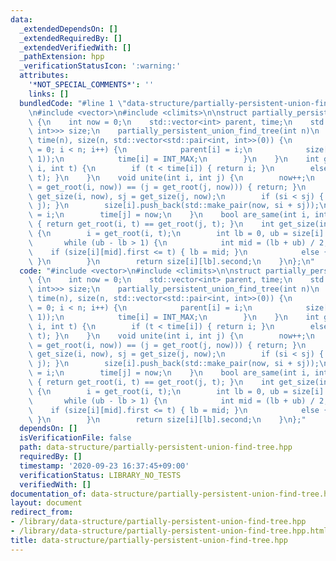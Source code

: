 ```yaml
---
data:
  _extendedDependsOn: []
  _extendedRequiredBy: []
  _extendedVerifiedWith: []
  _pathExtension: hpp
  _verificationStatusIcon: ':warning:'
  attributes:
    '*NOT_SPECIAL_COMMENTS*': ''
    links: []
  bundledCode: "#line 1 \"data-structure/partially-persistent-union-find-tree.hpp\"\
    \n#include <vector>\n#include <climits>\n\nstruct partially_persistent_union_find_tree\
    \ {\n    int now = 0;\n    std::vector<int> parent, time;\n    std::vector<std::vector<std::pair<int,\
    \ int>>> size;\n    partially_persistent_union_find_tree(int n)\n        : parent(n),\
    \ time(n), size(n, std::vector<std::pair<int, int>>(0)) {\n        for (int i\
    \ = 0; i < n; i++) {\n            parent[i] = i;\n            size[i].push_back(std::make_pair(0,\
    \ 1));\n            time[i] = INT_MAX;\n        }\n    }\n    int get_root(int\
    \ i, int t) {\n        if (t < time[i]) { return i; }\n        else { return get_root(parent[i],\
    \ t); }\n    }\n    void unite(int i, int j) {\n        now++;\n        if ((i\
    \ = get_root(i, now)) == (j = get_root(j, now))) { return; }\n        int si =\
    \ get_size(i, now), sj = get_size(j, now);\n        if (si < sj) { std::swap(i,\
    \ j); }\n        size[i].push_back(std::make_pair(now, si + sj));\n        parent[j]\
    \ = i;\n        time[j] = now;\n    }\n    bool are_same(int i, int j, int t)\
    \ { return get_root(i, t) == get_root(j, t); }\n    int get_size(int i, int t)\
    \ {\n        i = get_root(i, t);\n        int lb = 0, ub = size[i].size();\n \
    \       while (ub - lb > 1) {\n            int mid = (lb + ub) / 2;\n        \
    \    if (size[i][mid].first <= t) { lb = mid; }\n            else { ub = mid;\
    \ }\n        }\n        return size[i][lb].second;\n    }\n};\n"
  code: "#include <vector>\n#include <climits>\n\nstruct partially_persistent_union_find_tree\
    \ {\n    int now = 0;\n    std::vector<int> parent, time;\n    std::vector<std::vector<std::pair<int,\
    \ int>>> size;\n    partially_persistent_union_find_tree(int n)\n        : parent(n),\
    \ time(n), size(n, std::vector<std::pair<int, int>>(0)) {\n        for (int i\
    \ = 0; i < n; i++) {\n            parent[i] = i;\n            size[i].push_back(std::make_pair(0,\
    \ 1));\n            time[i] = INT_MAX;\n        }\n    }\n    int get_root(int\
    \ i, int t) {\n        if (t < time[i]) { return i; }\n        else { return get_root(parent[i],\
    \ t); }\n    }\n    void unite(int i, int j) {\n        now++;\n        if ((i\
    \ = get_root(i, now)) == (j = get_root(j, now))) { return; }\n        int si =\
    \ get_size(i, now), sj = get_size(j, now);\n        if (si < sj) { std::swap(i,\
    \ j); }\n        size[i].push_back(std::make_pair(now, si + sj));\n        parent[j]\
    \ = i;\n        time[j] = now;\n    }\n    bool are_same(int i, int j, int t)\
    \ { return get_root(i, t) == get_root(j, t); }\n    int get_size(int i, int t)\
    \ {\n        i = get_root(i, t);\n        int lb = 0, ub = size[i].size();\n \
    \       while (ub - lb > 1) {\n            int mid = (lb + ub) / 2;\n        \
    \    if (size[i][mid].first <= t) { lb = mid; }\n            else { ub = mid;\
    \ }\n        }\n        return size[i][lb].second;\n    }\n};"
  dependsOn: []
  isVerificationFile: false
  path: data-structure/partially-persistent-union-find-tree.hpp
  requiredBy: []
  timestamp: '2020-09-23 16:37:45+09:00'
  verificationStatus: LIBRARY_NO_TESTS
  verifiedWith: []
documentation_of: data-structure/partially-persistent-union-find-tree.hpp
layout: document
redirect_from:
- /library/data-structure/partially-persistent-union-find-tree.hpp
- /library/data-structure/partially-persistent-union-find-tree.hpp.html
title: data-structure/partially-persistent-union-find-tree.hpp
---
```

